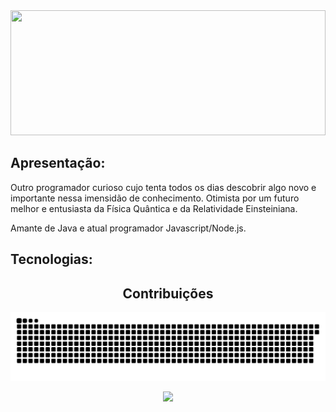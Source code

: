<img href="https://wall.alphacoders.com/big.php?i=1146043&lang=Spanish" src="https://images2.alphacoders.com/114/thumb-1920-1146043.jpg" width="100%" height="200px">

## Apresentação:


Outro programador curioso cujo tenta todos os dias descobrir algo novo e importante nessa imensidão de conhecimento.
Otimista por um futuro melhor e entusiasta da Física Quântica e da Relatividade Einsteiniana.

<p style="width: 50%">

Amante de Java e atual programador Javascript/Node.js. 

</p>

## Tecnologias:

<div align="center">

## Contribuições

</div>

<div align="center">

<img src="https://github.com/Minatiuu/Minatiuu/blob/output/github-contribution-grid-snake.svg">

</div>

<div align="center">

![](https://visitor-badge.glitch.me/badge?page_id=darsaveli.darsaveli)

</div>
